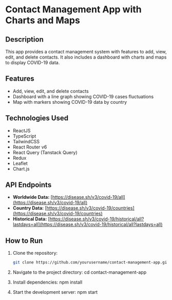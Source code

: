 # Contact Management App with Charts and Maps

## Description

This app provides a contact management system with features to add, view, edit, and delete contacts. It also includes a dashboard with charts and maps to display COVID-19 data.

## Features

- Add, view, edit, and delete contacts
- Dashboard with a line graph showing COVID-19 cases fluctuations
- Map with markers showing COVID-19 data by country

## Technologies Used

- ReactJS
- TypeScript
- TailwindCSS
- React Router v6
- React Query (Tanstack Query)
- Redux
- Leaflet
- Chart.js

## API Endpoints

- **Worldwide Data:** [https://disease.sh/v3/covid-19/all](https://disease.sh/v3/covid-19/all)
- **Country Data:** [https://disease.sh/v3/covid-19/countries](https://disease.sh/v3/covid-19/countries)
- **Historical Data:** [https://disease.sh/v3/covid-19/historical/all?lastdays=all](https://disease.sh/v3/covid-19/historical/all?lastdays=all)

## How to Run

1. Clone the repository:

   ```bash
   git clone https://github.com/yourusername/contact-management-app.git

   ```

2. Navigate to the project directory:
   cd contact-management-app

3. Install dependencies:
   npm install

4. Start the development server:
   npm start
